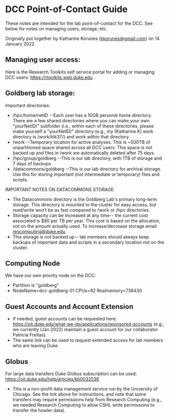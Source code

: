 # DCC Point-of-Contact Guide
These notes are intended for the lab point-of-contact for the DCC. See below for notes on managing users, storage, etc.

Originally put together by Katharine Korunes (kkorunes@gmail.com) on 14 January 2022.

## Managing user access:
Here is the Research Toolkits self service portal for adding or managing DCC users: https://rtoolkits.web.duke.edu

## Goldberg lab storage:
Important directories:
- /hpc/home/netID --Each user has a 10GB personal home directory. There are a few shared directories where you can make your own “yourNetID/” subfolder (i.e., within each of these directories, please make yourself a "yourNetID/" directory (e.g., my (Katharine K) work directory is /work/klk37/) and work within that directory.
- /work --Temporary location for active analyses. This is ~500TB of unpartitioned space shared across all DCC users. This space is not backed up and files in /work are automatically deleted after 75 days.
- /hpc/group/goldberg --This is our lab directory, with 1TB of storage and 7 days of backups
- /datacommons/goldberg --This is our lab directory for archival storage. Use this for storing important (not intermediate or temporary) files and scripts. 

IMPORTANT NOTES ON DATACOMMONS STORAGE:
- The Datacommons directory is the Goldberg Lab's primary long-term storage. This directory is mounted to the cluster for easy access, but read/write won’t be as fast compared to /work or /hpc directories. 
- Storage capacity can be increased at any time-- the current cost associated is $80 per TB per year. This cost is based on the allocation, not on the amount actually used. To increase/decrease storage email rescomputing@duke.edu.
- This storage is not backed up-- lab members should always keep backups of important data and scripts in a secondary location not on the cluster.

## Computing Node
We have our own priority node on the DCC:
- Partition is "goldberg"
- NodeName=dcc-goldberg-01 CPUs=92 Realmemory=738430

## Guest Accounts and Account Extension
- If needed, guest accounts can be requested here: https://oit.duke.edu/what-we-do/applications/sponsored-accounts (e.g., we currently (Jan 2022) maintain a guest account for our collaborator Patricia Freitas).
- The same link can be used to request extended access for lab members who are leaving Duke.

## Globus
For large data transfers Duke Globus subscription can be used: https://oit.duke.edu/help/articles/kb0032536 
- This is a non-profit data management service run by the University of Chicago. See the link above for instructions, and note that some transfers may require permissions help from Research Computing (e.g., we needed Research Computing to allow CSHL write permissions to transfer the howler data).
